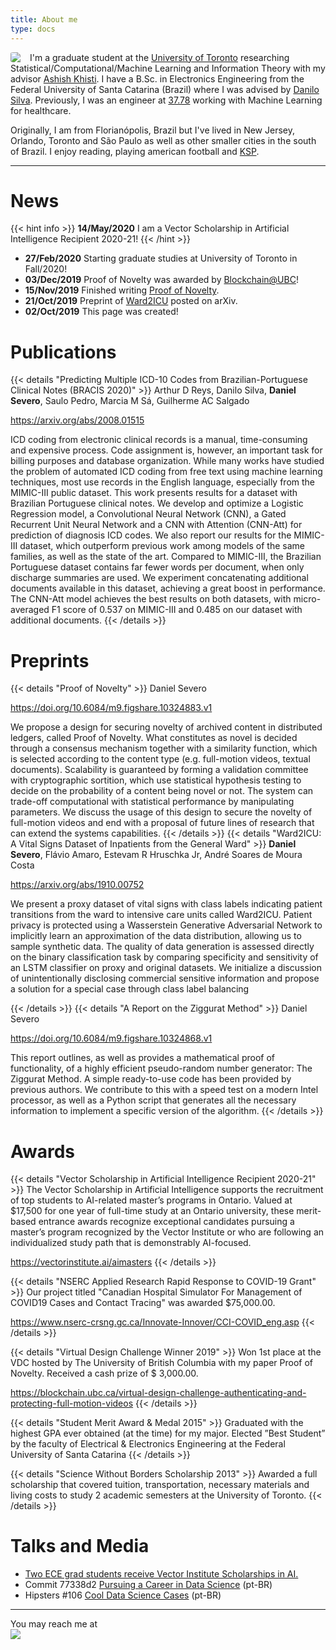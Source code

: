 ```yaml
---
title: About me
type: docs
---
```

<img src="http://2.gravatar.com/avatar/5f4137714834378cbeb267932bb101c3?s=200" style="border-radius: 15%; float: left; padding-right: 15px ">
I'm a graduate student at the <a href="https://www.ece.utoronto.ca/">University of Toronto</a> researching Statistical/Computational/Machine Learning and Information Theory with my advisor <a href="https://www.ece.utoronto.ca/people/khisti-a/">Ashish Khisti</a>. I have a B.Sc. in Electronics Engineering from the Federal University of Santa Catarina (Brazil) where I was advised by <a href="http://danilosilva.sites.ufsc.br/">Danilo Silva</a>. Previously, I was an engineer at <a href="https://research.3778.care/">37.78</a> working with Machine Learning for healthcare.

Originally, I am from Florianópolis, Brazil but I've lived in New Jersey, Orlando, Toronto and São Paulo as well as other smaller cities in the south of Brazil. I enjoy reading, playing american football and <a href="https://www.kerbalspaceprogram.com/">KSP</a>.


---
# News
{{< hint info >}}
**14/May/2020** I am a Vector Scholarship in Artificial Intelligence Recipient 2020-21!
{{< /hint >}}
- **27/Feb/2020** Starting graduate studies at University of Toronto in Fall/2020!
- **03/Dec/2019** Proof of Novelty was awarded by [Blockchain@UBC](https://blockchain.ubc.ca/news/virtual-design-challenge-authenticating-and-protecting-full-motion-videos)!
- **15/Nov/2019** Finished writing [Proof of Novelty](https://github.com/dsevero/Proof-of-Novelty).
- **21/Oct/2019** Preprint of [Ward2ICU](https://arxiv.org/abs/1910.00752) posted on arXiv.
- **02/Oct/2019** This page was created!

# Publications
{{< details "Predicting Multiple ICD-10 Codes from Brazilian-Portuguese Clinical Notes (BRACIS 2020)" >}}
Arthur D Reys, Danilo Silva, **Daniel Severo**, Saulo Pedro, Marcia M Sá, Guilherme AC Salgado

https://arxiv.org/abs/2008.01515

ICD coding from electronic clinical records is a manual, time-consuming and expensive process. Code assignment is, however, an important task for billing purposes and database organization. While many works have studied the problem of automated ICD coding from free text using machine learning techniques, most use records in the English language, especially from the MIMIC-III public dataset. This work presents results for a dataset with Brazilian Portuguese clinical notes. We develop and optimize a Logistic Regression model, a Convolutional Neural Network (CNN), a Gated Recurrent Unit Neural Network and a CNN with Attention (CNN-Att) for prediction of diagnosis ICD codes. We also report our results for the MIMIC-III dataset, which outperform previous work among models of the same families, as well as the state of the art. Compared to MIMIC-III, the Brazilian Portuguese dataset contains far fewer words per document, when only discharge summaries are used. We experiment concatenating additional documents available in this dataset, achieving a great boost in performance. The CNN-Att model achieves the best results on both datasets, with micro-averaged F1 score of 0.537 on MIMIC-III and 0.485 on our dataset with additional documents.
{{< /details >}}


# Preprints
{{< details "Proof of Novelty" >}}
Daniel Severo

https://doi.org/10.6084/m9.figshare.10324883.v1

We propose a design for securing novelty of archived content in distributed ledgers, called Proof of Novelty. What constitutes as novel is decided through a consensus mechanism together with a similarity function, which is selected according to the content type (e.g. full-motion videos, textual documents). Scalability is guaranteed by forming a validation committee with cryptographic sortition, which use statistical hypothesis testing to decide on the probability of a content being novel or not. The system can trade-off computational with statistical performance by manipulating parameters. We discuss the usage of this design to secure the novelty of full-motion videos and end with a proposal of future lines of research that can extend the systems capabilities.
{{< /details >}}
{{< details "Ward2ICU: A Vital Signs Dataset of Inpatients from the General Ward" >}}
**Daniel Severo**, Flávio Amaro, Estevam R Hruschka Jr, André Soares de Moura Costa

https://arxiv.org/abs/1910.00752

We present a proxy dataset of vital signs with class labels indicating patient transitions from the ward to intensive care units called Ward2ICU. Patient privacy is protected using a Wasserstein Generative Adversarial Network to implicitly learn an approximation of the data distribution, allowing us to sample synthetic data. The quality of data generation is assessed directly on the binary classification task by comparing specificity and sensitivity of an LSTM classifier on proxy and original datasets. We initialize a discussion of unintentionally disclosing commercial sensitive information and propose a solution for a special case through class label balancing

{{< /details >}}
{{< details "A Report on the Ziggurat Method" >}}
Daniel Severo

https://doi.org/10.6084/m9.figshare.10324868.v1

This report outlines, as well as provides a mathematical proof of functionality, of a highly efficient pseudo-random number generator: The Ziggurat Method. A simple ready-to-use code has been provided by previous authors. We contribute to this with a speed test on a modern Intel processor, as well as a Python script that generates all the necessary information to implement a specific version of the algorithm.
{{< /details >}}

# Awards
{{< details "Vector Scholarship in Artificial Intelligence Recipient 2020-21" >}}
The Vector Scholarship in Artificial Intelligence supports the recruitment of top students to AI-related master’s programs in Ontario. Valued at $17,500 for one year of full-time study at an Ontario university, these merit-based entrance awards recognize exceptional candidates pursuing a master’s program recognized by the Vector Institute or who are following an individualized study path that is demonstrably AI-focused.

https://vectorinstitute.ai/aimasters
{{< /details >}}

{{< details "NSERC Applied Research Rapid Response to COVID-19 Grant" >}}
Our project titled "Canadian Hospital Simulator For Management of COVID19 Cases and Contact Tracing" was awarded \$75,000.00.

https://www.nserc-crsng.gc.ca/Innovate-Innover/CCI-COVID_eng.asp
{{< /details >}}

{{< details "Virtual Design Challenge Winner 2019" >}}
Won 1st place at the VDC hosted by The University of British Columbia with my paper Proof of Novelty. Received a cash prize of $ 3,000.00.

https://blockchain.ubc.ca/virtual-design-challenge-authenticating-and-protecting-full-motion-videos
{{< /details >}}

{{< details "Student Merit Award & Medal 2015" >}}
Graduated with the highest GPA ever obtained (at the time) for my major. Elected ”Best Student” by the faculty of Electrical & Electronics Engineering at the Federal University of Santa Catarina
{{< /details >}}

{{< details "Science Without Borders Scholarship 2013" >}}
Awarded a full scholarship that covered tuition, transportation, necessary materials and living costs to study 2 academic semesters at the University of Toronto.
{{< /details >}}

# Talks and Media
- [Two ECE grad students receive Vector Institute Scholarships in AI.](https://www.ece.utoronto.ca/news/two-ece-grad-students-receive-vector-institute-scholarships-in-ai/)
- Commit 77338d2 [Pursuing a Career in Data Science](https://anchor.fm/codenationdev/episodes/77338d2---Seguindo-carreira-em-Data-Science-eal947) (pt-BR)
- Hipsters \#106 [Cool Data Science Cases](https://hipsters.tech/casos-bacanas-de-data-science-hipsters-106/) (pt-BR)
---

You may reach me at <img src="email.png" style="display: block; max-width: 350px; width: auto; height: auto">
</img>
